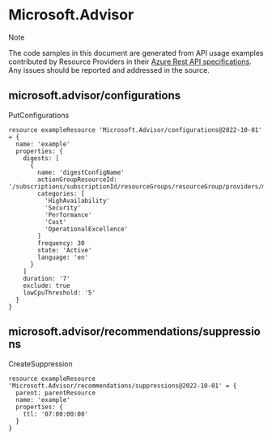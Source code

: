 # Microsoft.Advisor
  
> [!NOTE]
> The code samples in this document are generated from API usage examples contributed by Resource Providers in their [Azure Rest API specifications](https://github.com/Azure/azure-rest-api-specs). Any issues should be reported and addressed in the source.


## microsoft.advisor/configurations

PutConfigurations
```bicep
resource exampleResource 'Microsoft.Advisor/configurations@2022-10-01' = {
  name: 'example'
  properties: {
    digests: [
      {
        name: 'digestConfigName'
        actionGroupResourceId: '/subscriptions/subscriptionId/resourceGroups/resourceGroup/providers/microsoft.insights/actionGroups/actionGroupName'
        categories: [
          'HighAvailability'
          'Security'
          'Performance'
          'Cost'
          'OperationalExcellence'
        ]
        frequency: 30
        state: 'Active'
        language: 'en'
      }
    ]
    duration: '7'
    exclude: true
    lowCpuThreshold: '5'
  }
}
```

## microsoft.advisor/recommendations/suppressions

CreateSuppression
```bicep
resource exampleResource 'Microsoft.Advisor/recommendations/suppressions@2022-10-01' = {
  parent: parentResource 
  name: 'example'
  properties: {
    ttl: '07:00:00:00'
  }
}
```
